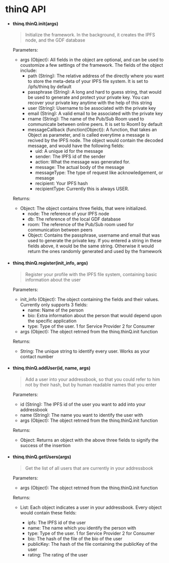# thinQ API

- #### thinq.thinQ.init(args)
    > Initialize the framework. In the background, it creates the IPFS node, and the GDF database

    Parameters:
    * args (Object): All fields in the object are optional, and can be used to coustomize a few settings of the framework. The fields of the object include:
        - path (String): The relative address of the directly where you want to store the meta-deta of your IPFS file system. It is set to /ipfs/thinq by default
        - passphrase (String): A long and hard to guess string, that would be used to generate and protect your private key. You can recover your private key anytime with the help of this string
        - user (String): Username to be associated with the private key
        - email (String): A valid email to be associated with the private key
        - rname (String): The name of the Pub/Sub Room used to communicate between online peers. It is set to Room1 by default
        - messageCallback (function(Object)): A function, that takes an Object as parameter, and is called everytime a message is recived by the IPFS node. The object would contain the decoded message, and would have the following fields:
            - uid: A unique id for the message
            - sender: The IPFS id of the sender
            - action: What the message was generated for.
            - message: The actual body of the message
            - messageType: The type of request like acknowledgement, or mesasge
            - recipient: Your IPFS hash
            - recipientType: Currently this is always USER.

    Returns:
    * Object: The object contains three fields, that were initialized. 
        - node: The reference of your IPFS node
        - db: The reference of the local GDF database
        - room: The reference of the Pub/Sub room used for communication between peers
        - Object: Contains the passphrase, username and email that was used to generate the private key. If you entered a string in these fields above, it would be the same string. Otherwise it would return the ones randomly generated and used by the framework


- #### thinq.thinQ.register(init_info, args)
    > Register your profile with the IPFS file system, containing basic information about the user

    Parameters:
    * init_info (Object): The object containing the fields and their values. Currently only supports 3 fields:
        - name: Name of the person
        - bio: Extra information about the person that would depend upon the specific application
        - type: Type of the user. 1 for Service Provider 2 for Consumer
    * args (Object): The object retrned from the thinq.thinQ.init function

    Returns:
    * String: The unique string to identify every user. Works as your contact number 

- #### thinq.thinQ.addUser(id, name, args)
    > Add a user into your addressbook, so that you could refer to him not by their hash, but by human readable names that you enter

    Parameters:
    * id (String): The IPFS id of the user you want to add into your addressbook
    * name (String): The name you want to identify the user with
    * args (Object): The object retrned from the thinq.thinQ.init function

    Returns:
    * Object: Returns an object with the above three fields to signify the success of the insertion

- #### thinq.thinQ.getUsers(args)
    > Get the list of all users that are currently in your addressbook

    Parameters:
    * args (Object): The object retrned from the thinq.thinQ.init function

    Returns:
    * List<Object>: Each object indicates a user in your addressbook. Every object would contain these fields:
        - ipfs: The IPFS id of the user
        - name: The name which you identify the person with
        - type: Type of the user. 1 for Service Provider 2 for Consumer
        - bio: The hash of the file of the bio of the user
        - publicKey: The hash of the file containing the publicKey of the user
        - rating: The rating of the user


